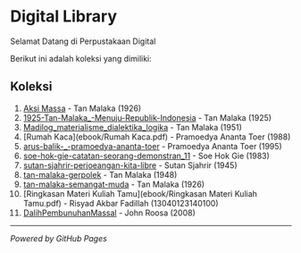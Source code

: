 # Digital Library

Selamat Datang di Perpustakaan Digital

Berikut ini adalah koleksi yang dimiliki:

## Koleksi
1. [Aksi Massa](ebook/Aksi_Massa_Tan_Malaka.pdf) - Tan Malaka (1926)
2. [1925-Tan-Malaka_-Menuju-Republik-Indonesia](ebook/1925-Tan-Malaka_-Menuju-Republik-Indonesia.pdf) - Tan Malaka (1925)
3. [Madilog_materialisme_dialektika_logika](ebook/Madilog_materialisme_dialektika_logika.pdf) - Tan Malaka (1951)
4. [Rumah Kaca](ebook/Rumah Kaca.pdf) - Pramoedya Ananta Toer (1988)
5. [arus-balik-_-pramoedya-ananta-toer](ebook/arus-balik-_-pramoedya-ananta-toer.pdf) - Pramoedya Ananta Toer (1995)
6. [soe-hok-gie-catatan-seorang-demonstran_11](ebook/soe-hok-gie-catatan-seorang-demonstran_11.pdf) - Soe Hok Gie (1983)
7. [sutan-sjahrir-perjoeangan-kita-libre](ebook/sutan-sjahrir-perjoeangan-kita-libre.pdf) - Sutan Sjahrir (1945)
8. [tan-malaka-gerpolek](ebook/tan-malaka-gerpolek.pdf) - Tan Malaka (1948)
9. [tan-malaka-semangat-muda](ebook/tan-malaka-semangat-muda.pdf) - Tan Malaka (1926)
10. [Ringkasan Materi Kuliah Tamu](ebook/Ringkasan Materi Kuliah Tamu.pdf) - Risyad Akbar Fadillah (13040123140100)
11. [DalihPembunuhanMassal](ebook/DalihPembunuhanMassal.pdf) - John Roosa (2008)

---

*Powered by GitHub Pages*
